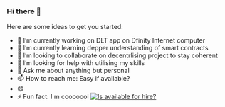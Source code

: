 ### Hi there 👋


Here are some ideas to get you started:

- 🔭 I’m currently working on DLT app on Dfinity Internet computer
- 🌱 I’m currently learning depper understanding of smart contracts
- 👯 I’m looking to collaborate on decentrlising project to stay coherent
- 🤔 I’m looking for help with utilising my skills
- 💬 Ask me about anything but personal
- 📫 How to reach me: Easy if available?
- 😄 
- ⚡ Fun fact: I m cooooool
[![Is <username> available for hire?](http://hireable.me/<username>)](http://hireable.me/p/<username>)
